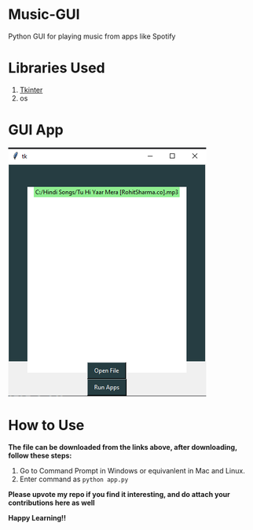 # Music-GUI
Python GUI for playing music from apps like Spotify

# Libraries Used

1. [Tkinter](https://docs.python.org/3/library/tkinter.html)
2. os

# GUI App

![](gui.PNG)

# How to Use

**The file can be downloaded from the links above, after downloading, follow these steps:**
1. Go to Command Prompt in Windows or equivanlent in Mac and Linux.
2. Enter command as `python app.py`

**Please upvote my repo if you find it interesting, and do attach your contributions here as well**

**Happy Learning!!**
